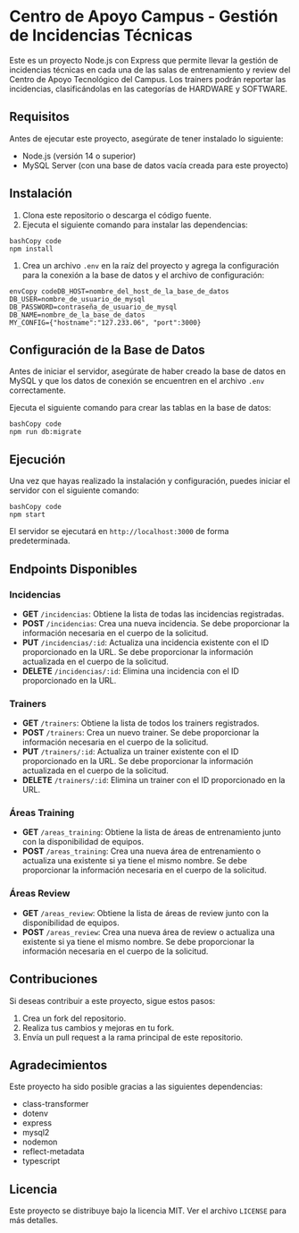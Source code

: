 # Centro de Apoyo Campus - Gestión de Incidencias Técnicas

Este es un proyecto Node.js con Express que permite llevar la gestión de incidencias técnicas en cada una de las salas de entrenamiento y review del Centro de Apoyo Tecnológico del Campus. Los trainers podrán reportar las incidencias, clasificándolas en las categorías de HARDWARE y SOFTWARE.

## Requisitos

Antes de ejecutar este proyecto, asegúrate de tener instalado lo siguiente:

- Node.js (versión 14 o superior)
- MySQL Server (con una base de datos vacía creada para este proyecto)

## Instalación

1. Clona este repositorio o descarga el código fuente.
2. Ejecuta el siguiente comando para instalar las dependencias:

```
bashCopy code
npm install
```

1. Crea un archivo `.env` en la raíz del proyecto y agrega la configuración para la conexión a la base de datos y el archivo de configuración:

```
envCopy codeDB_HOST=nombre_del_host_de_la_base_de_datos
DB_USER=nombre_de_usuario_de_mysql
DB_PASSWORD=contraseña_de_usuario_de_mysql
DB_NAME=nombre_de_la_base_de_datos
MY_CONFIG={"hostname":"127.233.06", "port":3000}
```

## Configuración de la Base de Datos

Antes de iniciar el servidor, asegúrate de haber creado la base de datos en MySQL y que los datos de conexión se encuentren en el archivo `.env` correctamente.

Ejecuta el siguiente comando para crear las tablas en la base de datos:

```
bashCopy code
npm run db:migrate
```

## Ejecución

Una vez que hayas realizado la instalación y configuración, puedes iniciar el servidor con el siguiente comando:

```
bashCopy code
npm start
```

El servidor se ejecutará en `http://localhost:3000` de forma predeterminada.

## Endpoints Disponibles

### Incidencias

- **GET** `/incidencias`: Obtiene la lista de todas las incidencias registradas.
- **POST** `/incidencias`: Crea una nueva incidencia. Se debe proporcionar la información necesaria en el cuerpo de la solicitud.
- **PUT** `/incidencias/:id`: Actualiza una incidencia existente con el ID proporcionado en la URL. Se debe proporcionar la información actualizada en el cuerpo de la solicitud.
- **DELETE** `/incidencias/:id`: Elimina una incidencia con el ID proporcionado en la URL.

### Trainers

- **GET** `/trainers`: Obtiene la lista de todos los trainers registrados.
- **POST** `/trainers`: Crea un nuevo trainer. Se debe proporcionar la información necesaria en el cuerpo de la solicitud.
- **PUT** `/trainers/:id`: Actualiza un trainer existente con el ID proporcionado en la URL. Se debe proporcionar la información actualizada en el cuerpo de la solicitud.
- **DELETE** `/trainers/:id`: Elimina un trainer con el ID proporcionado en la URL.

### Áreas Training

- **GET** `/areas_training`: Obtiene la lista de áreas de entrenamiento junto con la disponibilidad de equipos.
- **POST** `/areas_training`: Crea una nueva área de entrenamiento o actualiza una existente si ya tiene el mismo nombre. Se debe proporcionar la información necesaria en el cuerpo de la solicitud.

### Áreas Review

- **GET** `/areas_review`: Obtiene la lista de áreas de review junto con la disponibilidad de equipos.
- **POST** `/areas_review`: Crea una nueva área de review o actualiza una existente si ya tiene el mismo nombre. Se debe proporcionar la información necesaria en el cuerpo de la solicitud.

## Contribuciones

Si deseas contribuir a este proyecto, sigue estos pasos:

1. Crea un fork del repositorio.
2. Realiza tus cambios y mejoras en tu fork.
3. Envía un pull request a la rama principal de este repositorio.

## Agradecimientos

Este proyecto ha sido posible gracias a las siguientes dependencias:

- class-transformer
- dotenv
- express
- mysql2
- nodemon
- reflect-metadata
- typescript

## Licencia

Este proyecto se distribuye bajo la licencia MIT. Ver el archivo `LICENSE` para más detalles.